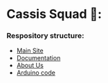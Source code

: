 # Cassis Squad 🍷:

### Respository structure:
* [Main Site](https://github.com/cassis-squad/Cassis_Squad)
* [Documentation](https://github.com/cassis-squad/doc)
* [About Us](https://github.com/cassis-squad/about-us)
* [Arduino code](https://github.com/cassis-squad/arduino)
